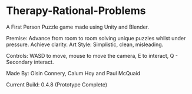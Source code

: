 # Therapy-Rational-Problems
A First Person Puzzle game made using Unity and Blender.

Premise: 
Advance from room to room solving unique puzzles whilst under pressure. Achieve clarity.
Art Style: Simplistic, clean, misleading.

Controls: WASD to move, mouse to move the camera, E to interact, Q - Secondary interact.







Made By: Oisin Connery, Calum Hoy and Paul McQuaid

Current Build: 0.4.8 (Prototype Complete)

